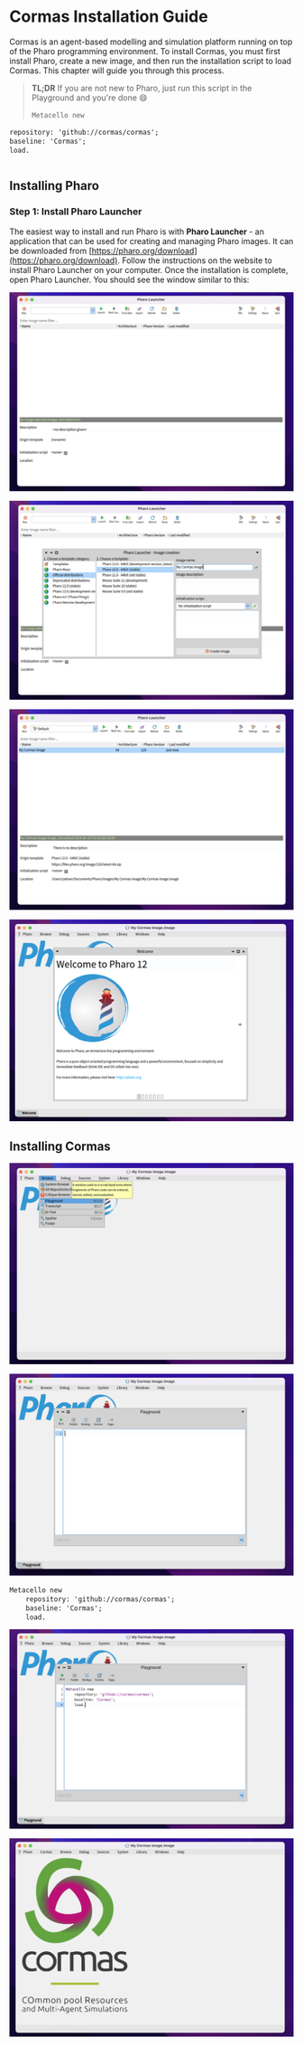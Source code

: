 # Cormas Installation Guide

Cormas is an agent-based modelling and simulation platform running on top of the Pharo programming environment. To install Cormas, you must first install Pharo, create a new image, and then run the installation script to load Cormas. This chapter will guide you through this process.

> **TL;DR** If you are not new to Pharo, just run this script in the Playground and you're done :smile:
> 
> ```smalltalk
> Metacello new
    repository: 'github://cormas/cormas';
    baseline: 'Cormas';
    load.
> ```

## Installing Pharo

### Step 1: Install Pharo Launcher

The easiest way to install and run Pharo is with **Pharo Launcher** - an application that can be used for creating and managing Pharo images. It can be downloaded from [https://pharo.org/download](https://pharo.org/download). Follow the instructions on the website to install Pharo Launcher on your computer. Once the installation is complete, open Pharo Launcher. You should see the window similar to this:

![Pharo Launcher](_media/install-cormas/1-empty-pharo-launcher.png)

![Create new image in Pharo Launcher](_media/install-cormas/2-pharo-launcher-new-image.png)

![Launch the image](_media/install-cormas/3-pharo-launcher-launch-image.png)

![Pharo image](_media/install-cormas/4-empty-pharo.png)

## Installing Cormas

![Open Playground](_media/install-cormas/5-open-playground.png)

![Empty Playgrond](_media/install-cormas/6-empty-playground.png)

```smalltalk
Metacello new
    repository: 'github://cormas/cormas';
    baseline: 'Cormas';
    load.
```

![Run Metacello Script](_media/install-cormas/7-run-metacello-script.png)

![Cormas is installed](_media/install-cormas/8-cormas-installed.png)